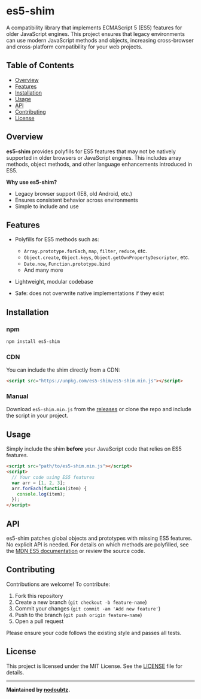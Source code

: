 # es5-shim

A compatibility library that implements ECMAScript 5 (ES5) features for older JavaScript engines. This project ensures that legacy environments can use modern JavaScript methods and objects, increasing cross-browser and cross-platform compatibility for your web projects.

## Table of Contents

- [Overview](#overview)
- [Features](#features)
- [Installation](#installation)
- [Usage](#usage)
- [API](#api)
- [Contributing](#contributing)
- [License](#license)

## Overview

**es5-shim** provides polyfills for ES5 features that may not be natively supported in older browsers or JavaScript engines. This includes array methods, object methods, and other language enhancements introduced in ES5.

**Why use es5-shim?**
- Legacy browser support (IE8, old Android, etc.)
- Ensures consistent behavior across environments
- Simple to include and use

## Features

- Polyfills for ES5 methods such as:
  - `Array.prototype.forEach`, `map`, `filter`, `reduce`, etc.
  - `Object.create`, `Object.keys`, `Object.getOwnPropertyDescriptor`, etc.
  - `Date.now`, `Function.prototype.bind`
  - And many more

- Lightweight, modular codebase
- Safe: does not overwrite native implementations if they exist

## Installation

### npm

```sh
npm install es5-shim
```

### CDN

You can include the shim directly from a CDN:

```html
<script src="https://unpkg.com/es5-shim/es5-shim.min.js"></script>
```

### Manual

Download `es5-shim.min.js` from the [releases](https://github.com/nodoubtz/es5-shim/releases) or clone the repo and include the script in your project.

## Usage

Simply include the shim **before** your JavaScript code that relies on ES5 features.

```html
<script src="path/to/es5-shim.min.js"></script>
<script>
  // Your code using ES5 features
  var arr = [1, 2, 3];
  arr.forEach(function(item) {
    console.log(item);
  });
</script>
```

## API

es5-shim patches global objects and prototypes with missing ES5 features. No explicit API is needed. For details on which methods are polyfilled, see the [MDN ES5 documentation](https://developer.mozilla.org/en-US/docs/Web/JavaScript/Reference/Global_Objects/Array/forEach) or review the source code.

## Contributing

Contributions are welcome! To contribute:

1. Fork this repository
2. Create a new branch (`git checkout -b feature-name`)
3. Commit your changes (`git commit -am 'Add new feature'`)
4. Push to the branch (`git push origin feature-name`)
5. Open a pull request

Please ensure your code follows the existing style and passes all tests.

## License

This project is licensed under the MIT License. See the [LICENSE](LICENSE) file for details.

---

**Maintained by [nodoubtz](https://github.com/nodoubtz).**
